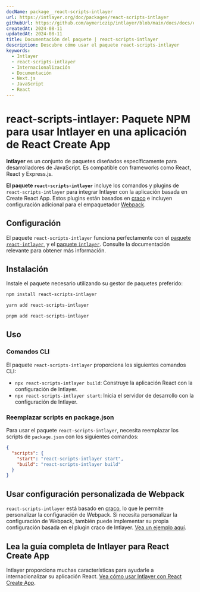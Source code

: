 ```yaml
---
docName: package__react-scripts-intlayer
url: https://intlayer.org/doc/packages/react-scripts-intlayer
githubUrl: https://github.com/aymericzip/intlayer/blob/main/docs/docs/en/packages/react-scripts-intlayer/index.md
createdAt: 2024-08-11
updatedAt: 2024-08-11
title: Documentación del paquete | react-scripts-intlayer
description: Descubre cómo usar el paquete react-scripts-intlayer
keywords:
  - Intlayer
  - react-scripts-intlayer
  - Internacionalización
  - Documentación
  - Next.js
  - JavaScript
  - React
---
```


# react-scripts-intlayer: Paquete NPM para usar Intlayer en una aplicación de React Create App

**Intlayer** es un conjunto de paquetes diseñados específicamente para desarrolladores de JavaScript. Es compatible con frameworks como React, React y Express.js.

**El paquete `react-scripts-intlayer`** incluye los comandos y plugins de `react-scripts-intlayer` para integrar Intlayer con la aplicación basada en Create React App. Estos plugins están basados en [craco](https://craco.js.org/) e incluyen configuración adicional para el empaquetador [Webpack](https://webpack.js.org/).

## Configuración

El paquete `react-scripts-intlayer` funciona perfectamente con el [paquete `react-intlayer`](https://github.com/aymericzip/intlayer/blob/main/docs/docs/es/packages/react-intlayer/index.md), y el [paquete `intlayer`](https://github.com/aymericzip/intlayer/blob/main/docs/docs/es/packages/intlayer/index.md). Consulte la documentación relevante para obtener más información.

## Instalación

Instale el paquete necesario utilizando su gestor de paquetes preferido:

```bash packageManager="npm"
npm install react-scripts-intlayer
```

```bash packageManager="yarn"
yarn add react-scripts-intlayer
```

```bash packageManager="pnpm"
pnpm add react-scripts-intlayer
```

## Uso

### Comandos CLI

El paquete `react-scripts-intlayer` proporciona los siguientes comandos CLI:

- `npx react-scripts-intlayer build`: Construye la aplicación React con la configuración de Intlayer.
- `npx react-scripts-intlayer start`: Inicia el servidor de desarrollo con la configuración de Intlayer.

### Reemplazar scripts en package.json

Para usar el paquete `react-scripts-intlayer`, necesita reemplazar los scripts de `package.json` con los siguientes comandos:

```json fileName="package.json"
{
  "scripts": {
    "start": "react-scripts-intlayer start",
    "build": "react-scripts-intlayer build"
  }
}
```

## Usar configuración personalizada de Webpack

`react-scripts-intlayer` está basado en [craco](https://craco.js.org/), lo que le permite personalizar la configuración de Webpack.
Si necesita personalizar la configuración de Webpack, también puede implementar su propia configuración basada en el plugin craco de Intlayer. [Vea un ejemplo aquí](https://github.com/aymericzip/intlayer/blob/main/examples/react-app/craco.config.js).

## Lea la guía completa de Intlayer para React Create App

Intlayer proporciona muchas características para ayudarle a internacionalizar su aplicación React.
[Vea cómo usar Intlayer con React Create App](https://github.com/aymericzip/intlayer/blob/main/docs/docs/es/intlayer_with_create_react_app.md).
